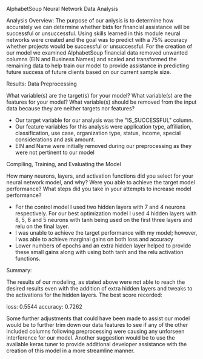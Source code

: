 AlphabetSoup Neural Network Data Analysis

Analysis Overview:
The purpose of our anlysis is to determine how accurately we can determine whether bids for financial assistance will be successful or unsuccessful. Using skills learned in this module neural networks were created and the goal was to predict with a 75% accuracy whether projects would be successful or unsuccessful. For the creation of our model we examined AlphabetSoup financial data removed unwanted columns (EIN and Business Names) and scaled and transformed the remaining data to help train our model to provide assistance in predicting future success of future clients based on our current sample size.

Results:
Data Preprocessing

What variable(s) are the target(s) for your model?
What variable(s) are the features for your model?
What variable(s) should be removed from the input data because they are neither targets nor features?

- Our target variable for our analysis was the "IS_SUCCESSFUL" column.
- Our feature variables for this analysis were application type, affiliation, classification, use case, organization type,
status, income, special considerations and ask amount.
- EIN and Name were initially removed during our preprocessing as they were not pertinent to our model

Compiling, Training, and Evaluating the Model

How many neurons, layers, and activation functions did you select for your neural network model, and why?
Were you able to achieve the target model performance?
What steps did you take in your attempts to increase model performance?

- For the control model I used two hidden layers with 7 and 4 neurons respectively. For our best optimization model I used 4 hidden layers with 8, 5, 6 and 5 neurons with tanh being used on the first three layers and relu on the final layer.
- I was unable to achieve the target performance with my model; however, I was able to achieve marginal gains on both loss and accuracy
- Lower numbers of epochs and an extra hidden layer helped to provide these small gains along with using both tanh and the relu activation functions.

Summary:

The results of our modeling, as stated above were not able to reach the desired results even with the addition of extra hidden layers and tweaks to the activations for the hidden layers. The best score recorded:

loss: 0.5544  accuracy: 0.7262

Some further adjustments that could have been made to assist our model would be to further trim down our data features to see if any of the other included columns following preprocessing were causing any unforseen interference for our model. Another suggestion would be to use the available keras tuner to provide additional developer assistance with the creation of this model in a more streamline manner.
